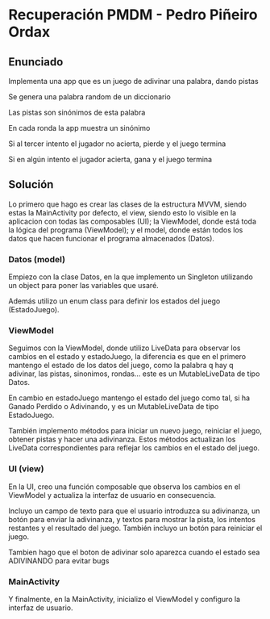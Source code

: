# Recuperación PMDM - Pedro Piñeiro Ordax

## Enunciado

Implementa una app que es un juego de adivinar una palabra, dando pistas

Se genera una palabra random de un diccionario

Las pistas son sinónimos de esta palabra

En cada ronda la app muestra un sinónimo

Si al tercer intento el jugador no acierta, pierde y el juego termina

Si en algún intento el jugador acierta, gana y el juego termina


## Solución

Lo primero que hago es crear las clases de la estructura MVVM, siendo estas la MainActivity por defecto, el view, siendo esto lo visible en la aplicacion con todas las composables (UI); la ViewModel, donde está toda la lógica del programa (ViewModel); y el model, donde están todos los datos que hacen funcionar el programa almacenados (Datos).

### Datos (model)
Empiezo con la clase Datos, en la que implemento un Singleton utilizando un object para poner las variables que usaré. 

Además utilizo un enum class para definir los estados del juego (EstadoJuego).

### ViewModel 

Seguimos con la ViewModel, donde utilizo LiveData para observar los cambios en el estado y estadoJuego, la diferencia es que en el primero mantengo el estado de los datos del juego, como la palabra q hay q adivinar, las pistas, sinonimos, rondas... este es un MutableLiveData de tipo Datos.

En cambio en estadoJuego mantengo el estado del juego como tal, si ha Ganado Perdido o Adivinando, y es un MutableLiveData de tipo EstadoJuego.

También implemento métodos para iniciar un nuevo juego, reiniciar el juego, obtener pistas y hacer una adivinanza. Estos métodos actualizan los LiveData correspondientes para reflejar los cambios en el estado del juego.

### UI (view)

En la UI, creo una función composable que observa los cambios en el ViewModel y actualiza la interfaz de usuario en consecuencia. 

Incluyo un campo de texto para que el usuario introduzca su adivinanza, un botón para enviar la adivinanza, y textos para mostrar la pista, los intentos restantes y el resultado del juego. También incluyo un botón para reiniciar el juego.

Tambien hago que el boton de adivinar solo aparezca cuando el estado sea ADIVINANDO para evitar bugs

### MainActivity

Y finalmente, en la MainActivity, inicializo el ViewModel y configuro la interfaz de usuario.